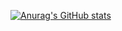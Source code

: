 [![Anurag's GitHub stats](https://github-readme-stats.vercel.app/api?username=KSMASTERS)](https://github.com/KSMASTERS/KSMASTERS)

